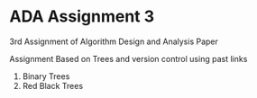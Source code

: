 # ADA Assignment 3
3rd Assignment of Algorithm Design and Analysis Paper

Assignment Based on Trees and version control using past links

1) Binary Trees
2) Red Black Trees

